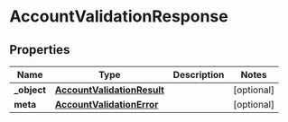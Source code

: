 

# AccountValidationResponse

## Properties

Name | Type | Description | Notes
------------ | ------------- | ------------- | -------------
**_object** | [**AccountValidationResult**](AccountValidationResult.md) |  |  [optional]
**meta** | [**AccountValidationError**](AccountValidationError.md) |  |  [optional]



